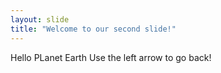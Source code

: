 ```yaml
---
layout: slide
title: "Welcome to our second slide!"
---
```

Hello PLanet Earth
Use the left arrow to go back!
